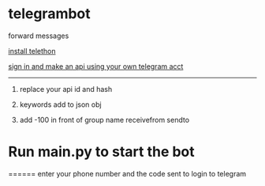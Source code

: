 # telegrambot
forward messages

[install telethon](https://docs.telethon.dev/en/latest/basic/installation.html)

[sign in and make an api using your own telegram acct](https://docs.telethon.dev/en/latest/basic/signing-in.html#id2)
***
1. replace your api id and hash

2. keywords add to json obj

3. add -100 in front of group name
receivefrom
sendto

# Run main.py to start the bot
======
enter your phone number and the code sent to login to telegram
